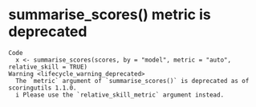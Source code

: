 # summarise_scores() metric is deprecated

    Code
      x <- summarise_scores(scores, by = "model", metric = "auto", relative_skill = TRUE)
    Warning <lifecycle_warning_deprecated>
      The `metric` argument of `summarise_scores()` is deprecated as of scoringutils 1.1.0.
      i Please use the `relative_skill_metric` argument instead.

